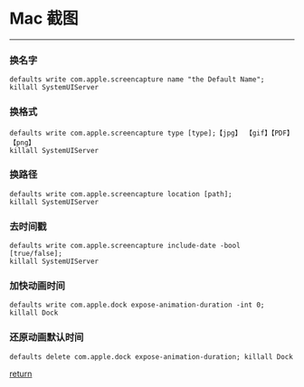 # Mac 截图
--------

### 换名字
```
defaults write com.apple.screencapture name "the Default Name";
killall SystemUIServer
```

### 换格式
```
defaults write com.apple.screencapture type [type];【jpg】 【gif】【PDF】【png】
killall SystemUIServer
```

### 换路径
```
defaults write com.apple.screencapture location [path];
killall SystemUIServer
```

### 去时间戳
```
defaults write com.apple.screencapture include-date -bool [true/false];
killall SystemUIServer
```
### 加快动画时间
```
defaults write com.apple.dock expose-animation-duration -int 0; killall Dock
```
### 还原动画默认时间
```
defaults delete com.apple.dock expose-animation-duration; killall Dock
```

[return](./index.md)
